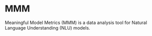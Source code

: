 # MMM
Meaningful Model Metrics (MMM) is a data analysis tool for Natural Language Understanding (NLU) models.
